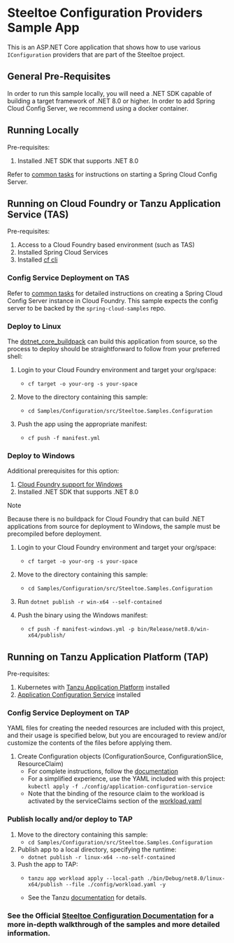 ﻿# Steeltoe Configuration Providers Sample App

This is an ASP.NET Core application that shows how to use various `IConfiguration` providers that are part of the Steeltoe project.


## General Pre-Requisites

In order to run this sample locally, you will need a .NET SDK capable of building a target framework of .NET 8.0 or higher.
In order to add Spring Cloud Config Server, we recommend using a docker container.


## Running Locally

Pre-requisites:

1. Installed .NET SDK that supports .NET 8.0

Refer to [common tasks](/CommonTasks.md#Spring-Cloud-Config-Server) for instructions on starting a Spring Cloud Config Server.

## Running on Cloud Foundry or Tanzu Application Service (TAS)

Pre-requisites:

1. Access to a Cloud Foundry based environment (such as TAS)
1. Installed Spring Cloud Services
1. Installed [cf cli](https://docs.cloudfoundry.org/cf-cli/install-go-cli.html)

### Config Service Deployment on TAS

Refer to [common tasks](/CommonTasks.md#Spring-Cloud-Config-Server#provision-sccs-on-cloud-foundry) for detailed instructions on creating a Spring Cloud Config Server instance in Cloud Foundry. This sample expects the config server to be backed by the `spring-cloud-samples` repo.

### Deploy to Linux

The [dotnet_core_buildpack](https://github.com/cloudfoundry/dotnet-core-buildpack) can build this application from source, so the process to deploy should be straightforward to follow from your preferred shell:

1. Login to your Cloud Foundry environment and target your org/space:
   - `cf target -o your-org -s your-space`

1. Move to the directory containing this sample:
   - `cd Samples/Configuration/src/Steeltoe.Samples.Configuration`

1. Push the app using the appropriate manifest:
   - `cf push -f manifest.yml`

### Deploy to Windows

Additional prerequisites for this option:


1. [Cloud Foundry support for Windows](https://docs.vmware.com/en/VMware-Tanzu-Application-Service/5.0/tas-for-vms/windows-index.html)
1. Installed .NET SDK that supports .NET 8.0

> [!NOTE]
> Because there is no buildpack for Cloud Foundry that can build .NET applications from source for deployment to Windows, the sample must be precompiled before deployment.


1. Login to your Cloud Foundry environment and target your org/space:
   - `cf target -o your-org -s your-space`

1. Move to the directory containing this sample:
   - `cd Samples/Configuration/src/Steeltoe.Samples.Configuration`
1. Run `dotnet publish -r win-x64 --self-contained`
1. Push the binary using the Windows manifest:
   - `cf push -f manifest-windows.yml -p bin/Release/net8.0/win-x64/publish/`

## Running on Tanzu Application Platform (TAP)

Pre-requisites:

1. Kubernetes with [Tanzu Application Platform](https://docs.vmware.com/en/VMware-Tanzu-Application-Platform/index.html) installed
1. [Application Configuration Service](https://docs.vmware.com/en/Application-Configuration-Service-for-VMware-Tanzu/index.html) installed

<!-- TODO: confirm if the standard https://tanzu.academy/guides/developer-sandbox will work for this -->

### Config Service Deployment on TAP

YAML files for creating the needed resources are included with this project, and their usage is specified below, but you are encouraged to review and/or customize the contents of the files before applying them.

1. Create Configuration objects (ConfigurationSource, ConfigurationSlice, ResourceClaim)
   - For complete instructions, follow the [documentation](https://docs.vmware.com/en/Application-Configuration-Service-for-VMware-Tanzu/index.html)
   - For a simplified experience, use the YAML included with this project: `kubectl apply -f ./config/application-configuration-service`
   - Note that the binding of the resource claim to the workload is activated by the serviceClaims section of the [workload.yaml](./config/workload.yaml)

<!-- ### TODO Deploy to TAP from github-->

### Publish locally and/or deploy to TAP

1. Move to the directory containing this sample:
   - `cd Samples/Configuration/src/Steeltoe.Samples.Configuration`
1. Publish app to a local directory, specifying the runtime:
   - `dotnet publish -r linux-x64 --no-self-contained`
1. Push the app to TAP:
   - `tanzu app workload apply --local-path ./bin/Debug/net8.0/linux-x64/publish --file ./config/workload.yaml -y`

   - See the Tanzu [documentation](https://docs.vmware.com/en/VMware-Tanzu-Application-Platform/1.8/tap/getting-started-deploy-first-app.html) for details.

### See the Official [Steeltoe Configuration Documentation](https://docs.steeltoe.io/api/v3/configuration/) for a more in-depth walkthrough of the samples and more detailed information.